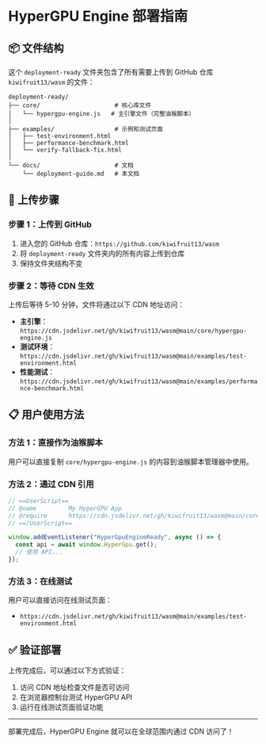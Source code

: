# HyperGPU Engine 部署指南

## 📦 文件结构

这个 `deployment-ready` 文件夹包含了所有需要上传到 GitHub 仓库 `kiwifruit13/wasm` 的文件：

```
deployment-ready/
├── core/                     # 核心库文件
│   └── hypergpu-engine.js   # 主引擎文件（完整油猴脚本）
│
├── examples/                 # 示例和测试页面
│   ├── test-environment.html
│   ├── performance-benchmark.html
│   └── verify-fallback-fix.html
│
└── docs/                     # 文档
    └── deployment-guide.md   # 本文档
```

## 🚀 上传步骤

### 步骤 1：上传到 GitHub

1. 进入您的 GitHub 仓库：`https://github.com/kiwifruit13/wasm`
2. 将 `deployment-ready` 文件夹内的所有内容上传到仓库
3. 保持文件夹结构不变

### 步骤 2：等待 CDN 生效

上传后等待 5-10 分钟，文件将通过以下 CDN 地址访问：

- **主引擎**：`https://cdn.jsdelivr.net/gh/kiwifruit13/wasm@main/core/hypergpu-engine.js`
- **测试环境**：`https://cdn.jsdelivr.net/gh/kiwifruit13/wasm@main/examples/test-environment.html`
- **性能测试**：`https://cdn.jsdelivr.net/gh/kiwifruit13/wasm@main/examples/performance-benchmark.html`

## 📋 用户使用方法

### 方法 1：直接作为油猴脚本

用户可以直接复制 `core/hypergpu-engine.js` 的内容到油猴脚本管理器中使用。

### 方法 2：通过 CDN 引用

```javascript
// ==UserScript==
// @name         My HyperGPU App
// @require      https://cdn.jsdelivr.net/gh/kiwifruit13/wasm@main/core/hypergpu-engine.js?v=2.0.0
// ==/UserScript==

window.addEventListener("HyperGpuEngineReady", async () => {
  const api = await window.HyperGpu.get();
  // 使用 API...
});
```

### 方法 3：在线测试

用户可以直接访问在线测试页面：

- `https://cdn.jsdelivr.net/gh/kiwifruit13/wasm@main/examples/test-environment.html`

## ✅ 验证部署

上传完成后，可以通过以下方式验证：

1. 访问 CDN 地址检查文件是否可访问
2. 在浏览器控制台测试 HyperGPU API
3. 运行在线测试页面验证功能

---

部署完成后，HyperGPU Engine 就可以在全球范围内通过 CDN 访问了！
